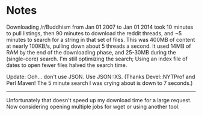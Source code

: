 # Notes

Downloading /r/Buddhism from Jan 01 2007 to Jan 01 2014 took 10 minutes to pull listings, then 90 minutes to download the reddit threads, and ~5 minutes to search for a string in that set of files. This was 400MB of content at nearly 100KB/s, pulling down about 5 threads a second. It used 14MB of RAM by the end of the downloading phase, and 25-30MB during the (single-core) search. I'm still optimizing the search; Using an index file of dates to open fewer files halved the search time.

Update: Ooh... don't use JSON. Use JSON::XS. (Thanks Devel::NYTProf and Perl Maven! The 5 minute search I was crying about is down to 7 seconds.)

----

Unfortunately that doesn't speed up my download time for a large request. Now considering opening multiple jobs for wget or using another tool.